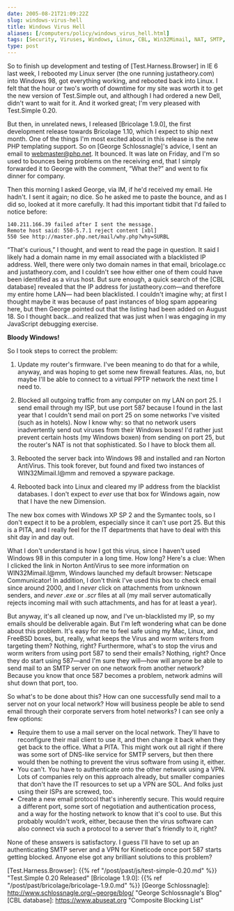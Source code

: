 ```yaml
--- 
date: 2005-08-21T21:09:22Z
slug: windows-virus-hell
title: Windows Virus Hell
aliases: [/computers/policy/windows_virus_hell.html]
tags: [Security, Viruses, Windows, Linux, CBL, Win32Mimail, NAT, SMTP, Port, Mail, Email, PHP]
type: post
---
```


So to finish up development and testing of [Test.Harness.Browser] in IE 6 last
week, I rebooted my Linux server (the one running justatheory.com) into Windows
98, got everything working, and rebooted back into Linux. I felt that the hour
or two's worth of downtime for my site was worth it to get the new version of
Test.Simple out, and although I had ordered a new Dell, didn't want to wait for
it. And it worked great; I'm very pleased with Test.Simple 0.20.

But then, in unrelated news, I released [Bricolage 1.9.0], the first development
release towards Bricolage 1.10, which I expect to ship next month. One of the
things I'm most excited about in this release is the new PHP templating support.
So on [George Schlossnagle]'s advice, I sent an email to webmaster@php.net. It
bounced. It was late on Friday, and I'm so used to bounces being problems on the
receiving end, that I simply forwarded it to George with the comment, “What
the?” and went to fix dinner for company.

Then this morning I asked George, via IM, if he'd received my email. He hadn't.
I sent it again; no dice. So he asked me to paste the bounce, and as I did so,
looked at it more carefully. It had this important tidbit that I'd failed to
notice before:

    140.211.166.39 failed after I sent the message.
    Remote host said: 550-5.7.1 reject content [xbl]
    550 See http://master.php.net/mail/why.php?why=SURBL

“That's curious,” I thought, and went to read the page in question. It said I
likely had a domain name in my email associated with a blacklisted IP address.
Well, there were only two domain names in that email, bricolage.cc and
justatheory.com, and I couldn't see how either one of them could have been
identified as a virus host. But sure enough, a quick search of the [CBL
database] revealed that the IP address for justatheory.com—and therefore my
entire home LAN— had been blacklisted. I couldn't imagine why; at first I
thought maybe it was because of past instances of blog spam appearing here, but
then George pointed out that the listing had been added on August 18. So I
thought back…and realized that was just when I was engaging in my JavaScript
debugging exercise.

**Bloody Windows!**

So I took steps to correct the problem:

1.  Update my router's firmware. I've been meaning to do that for a while,
    anyway, and was hoping to get some new firewall features. Alas, no, but
    maybe I'll be able to connect to a virtual PPTP network the next time I need
    to.

2.  Blocked all outgoing traffic from any computer on my LAN on port 25. I send
    email through my ISP, but use port 587 because I found in the last year that
    I couldn't send mail on port 25 on some networks I've visited (such as in
    hotels). Now I know why: so that no network users inadvertently send out
    viruses from their Windows boxes! I'd rather just prevent certain hosts (my
    Windows boxen) from sending on port 25, but the router's NAT is not that
    sophisticated. So I have to block them all.

3.  Rebooted the server back into Windows 98 and installed and ran Norton
    AntiVirus. This took forever, but found and fixed two instances of
    WIN32Mimail.l@mm and removed a spyware package.

4.  Rebooted back into Linux and cleared my IP address from the blacklist
    databases. I don't expect to *ever* use that box for Windows again, now that
    I have the new Dimension.

The new box comes with Windows XP SP 2 and the Symantec tools, so I don't expect
it to be a problem, especially since it can't use port 25. But this is a PITA,
and I really feel for the IT departments that have to deal with this shit day in
and day out.

What I don't understand is how I got this virus, since I haven't used Windows 98
in this computer in a long time. How long? Here's a clue: When I clicked the
link in Norton AntiVirus to see more information on WIN32Mimail.l@mm, Windows
launched my default browser: Netscape Communicator! In addition, I don't think
I've used this box to check email since around 2000, and I *never* click on
attachments from unknown senders, and *never* *.exe* or *.scr* files at all (my
mail server automatically rejects incoming mail with such attachments, and has
for at least a year).

But anyway, it's all cleaned up now, and I've un-blacklisted my IP, so my emails
should be deliverable again. But I'm left wondering what can be done about this
problem. It's easy for me to feel safe using my Mac, Linux, and FreeBSD boxes,
but, really, what keeps the Virus and worm writers from targeting them? Nothing,
right? Furthermore, what's to stop the virus and worm writers from using port
587 to send their emails? Nothing, right? Once they do start using 587—and I'm
sure they will—how will anyone be able to send mail to an SMTP server on one
network from another network? Because you know that once 587 becomes a problem,
network admins will shut down that port, too.

So what's to be done about this? How can one successfully send mail to a server
not on your local network? How will business people be able to send email
through their corporate servers from hotel networks? I can see only a few
options:

-   Require them to use a mail server on the local network. They'll have to
    reconfigure their mail client to use it, and then change it back when they
    get back to the office. What a PITA. This might work out all right if there
    was some sort of DNS-like service for SMTP servers, but then there would
    then be nothing to prevent the virus software from using it, either.
-   You can't. You have to authenticate onto the other network using a VPN. Lots
    of companies rely on this approach already, but smaller companies that don't
    have the IT resources to set up a VPN are SOL. And folks just using their
    ISPs are screwed, too.
-   Create a new email protocol that's inherently secure. This would require a
    different port, some sort of negotiation and authentication process, and a
    way for the hosting network to know that it's cool to use. But this probably
    wouldn't work, either, because then the virus software can also connect via
    such a protocol to a server that's friendly to it, right?

None of these answers is satisfactory. I guess I'll have to set up an
authenticating SMTP server and a VPN for Kineticode once port 587 starts getting
blocked. Anyone else got any brilliant solutions to this problem?

  [Test.Harness.Browser]: {{% ref "/post/past/js/test-simple-0.20.md" %}}
    "Test.Simple 0.20 Released"
  [Bricolage 1.9.0]: {{% ref "/post/past/bricolage/bricolage-1.9.0.md" %}}
  [George Schlossnagle]: http://www.schlossnagle.org/~george/blog/
    "George Schlossnagle's Blog"
  [CBL database]: https://www.abuseat.org "Composite Blocking List"
